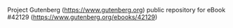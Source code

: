 Project Gutenberg (https://www.gutenberg.org) public repository for eBook #42129 (https://www.gutenberg.org/ebooks/42129)
